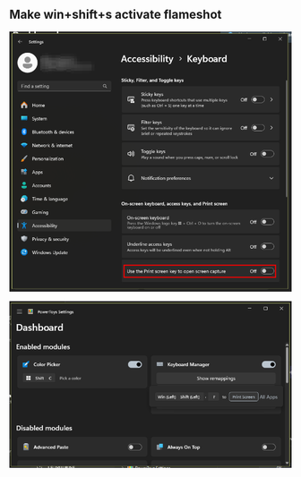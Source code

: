 ## Make win+shift+s activate flameshot

![disable_win_snipping_tool](https://raw.githubusercontent.com/dillacorn/win-glaze-dots/refs/heads/main/ScreenShots_For_Guides/powertoys_flameshot_win%2Bshift%2Bf/disable_win_snipping-tool.png)

![dashboard](https://raw.githubusercontent.com/dillacorn/win-glaze-dots/refs/heads/main/ScreenShots_For_Guides/powertoys_flameshot_win+shift+f/dashboard.png)

